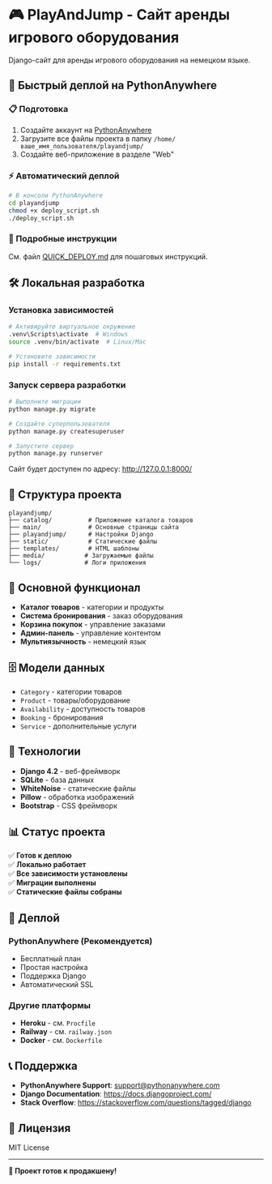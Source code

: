 # 🎮 PlayAndJump - Сайт аренды игрового оборудования

Django-сайт для аренды игрового оборудования на немецком языке.

## 🚀 Быстрый деплой на PythonAnywhere

### 📋 Подготовка
1. Создайте аккаунт на [PythonAnywhere](https://www.pythonanywhere.com)
2. Загрузите все файлы проекта в папку `/home/ваше_имя_пользователя/playandjump/`
3. Создайте веб-приложение в разделе "Web"

### ⚡ Автоматический деплой
```bash
# В консоли PythonAnywhere
cd playandjump
chmod +x deploy_script.sh
./deploy_script.sh
```

### 📖 Подробные инструкции
См. файл [QUICK_DEPLOY.md](QUICK_DEPLOY.md) для пошаговых инструкций.

## 🛠️ Локальная разработка

### Установка зависимостей
```bash
# Активируйте виртуальное окружение
.venv\Scripts\activate  # Windows
source .venv/bin/activate  # Linux/Mac

# Установите зависимости
pip install -r requirements.txt
```

### Запуск сервера разработки
```bash
# Выполните миграции
python manage.py migrate

# Создайте суперпользователя
python manage.py createsuperuser

# Запустите сервер
python manage.py runserver
```

Сайт будет доступен по адресу: http://127.0.0.1:8000/

## 📁 Структура проекта

```
playandjump/
├── catalog/          # Приложение каталога товаров
├── main/             # Основные страницы сайта
├── playandjump/      # Настройки Django
├── static/           # Статические файлы
├── templates/        # HTML шаблоны
├── media/           # Загружаемые файлы
└── logs/            # Логи приложения
```

## 🎯 Основной функционал

- **Каталог товаров** - категории и продукты
- **Система бронирования** - заказ оборудования
- **Корзина покупок** - управление заказами
- **Админ-панель** - управление контентом
- **Мультиязычность** - немецкий язык

## 🗄️ Модели данных

- `Category` - категории товаров
- `Product` - товары/оборудование
- `Availability` - доступность товаров
- `Booking` - бронирования
- `Service` - дополнительные услуги

## 🔧 Технологии

- **Django 4.2** - веб-фреймворк
- **SQLite** - база данных
- **WhiteNoise** - статические файлы
- **Pillow** - обработка изображений
- **Bootstrap** - CSS фреймворк

## 📊 Статус проекта

✅ **Готов к деплою**  
✅ **Локально работает**  
✅ **Все зависимости установлены**  
✅ **Миграции выполнены**  
✅ **Статические файлы собраны**  

## 🚀 Деплой

### PythonAnywhere (Рекомендуется)
- Бесплатный план
- Простая настройка
- Поддержка Django
- Автоматический SSL

### Другие платформы
- **Heroku** - см. `Procfile`
- **Railway** - см. `railway.json`
- **Docker** - см. `Dockerfile`

## 📞 Поддержка

- **PythonAnywhere Support**: support@pythonanywhere.com
- **Django Documentation**: https://docs.djangoproject.com/
- **Stack Overflow**: https://stackoverflow.com/questions/tagged/django

## 📝 Лицензия

MIT License

---

**🎉 Проект готов к продакшену!** 